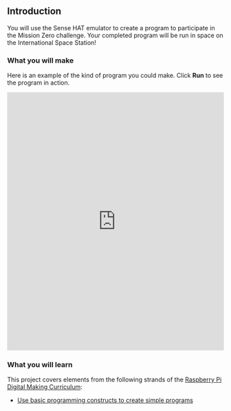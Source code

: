 ## Introduction

You will use the Sense HAT emulator to create a program to participate in the Mission Zero challenge. Your completed program will be run in space on the International Space Station!

### What you will make

Here is an example of the kind of program you could make. Click **Run** to see the program in action.

<iframe src="https://trinket.io/embed/python/069f6138f7?outputOnly=true&start=result" width="100%" height="600" frameborder="0" marginwidth="0" marginheight="0" allowfullscreen></iframe>

### What you will learn

This project covers elements from the following strands of the [Raspberry Pi Digital Making Curriculum](http://rpf.io/curriculum):

+ [Use basic programming constructs to create simple programs](https://curriculum.raspberrypi.org/programming/creator/)
